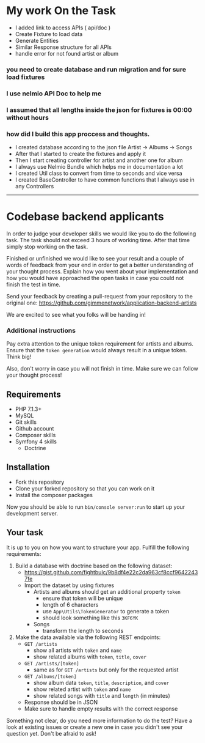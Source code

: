 # My work On the Task
- I added link to access APIs ( api/doc )
- Create Fixture to load data
- Generate Entities
- Similar Response structure for all APIs
- handle error for not found artist or album

### you need to create database and run migration and for sure load fixtures
### I use nelmio API Doc to help me
### I assumed that all lengths inside the json for fixtures is 00:00 without hours

### how did I build this app proccess and thoughts.
- I created database according to the json file Artist -> Albums -> Songs
- After that I started to create the fixtures and apply it 
- Then I start creating controller for artist and another one for album 
- I always use Nelmio Bundle which helps me in documentation a lot
- I created Util class to convert from time to seconds and vice versa 
- I created BaseController to have common functions that I always use in any Controllers 


----------------------------------------------------------------------------------
# Codebase backend applicants

In order to judge your developer skills we would like you to do the following task.
The task should not exceed 3 hours of working time. After that time simply stop working
on the task.

Finished or unfinished we would like to see your result and a couple of words
of feedback from your end in order to get a better understanding of your thought process.
Explain how you went about your implementation and how you would have approached the
open tasks in case you could not finish the test in time.

Send your feedback by creating a pull-request from your repository to the original one:
https://github.com/gimmenetwork/application-backend-artists

We are excited to see what you folks will be handing in!

### Additional instructions

Pay extra attention to the unique token requirement for artists and albums. Ensure that
the `token generation` would always result in a unique token. Think big!

Also, don't worry in case you will not finish in time. Make sure we can follow your thought process!

## Requirements

- PHP 7.1.3+
- MySQL
- Git skills
- Github account
- Composer skills
- Symfony 4 skills
    - Doctrine

## Installation

- Fork this repository
- Clone your forked repository so that you can work on it 
- Install the composer packages

Now you should be able to run `bin/console server:run` to start up your development server.

## Your task

It is up to you on how you want to structure your app. Fulfill the following requirements:

1. Build a database with doctrine based on the following dataset:
    * https://gist.github.com/fightbulc/9b8df4e22c2da963cf8ccf96422437fe
    * Import the dataset by using fixtures
        * Artists and albums should get an additional property `token`
            * ensure that token will be unique
            * length of 6 characters
            * use `App\Utils\TokenGenerator` to generate a token
            * should look something like this `3KF6YK`
        * Songs
            * transform the length to seconds
2. Make the data available via the following REST endpoints:
    * `GET /artists`
        * show all artists with `token` and `name`
        * show related albums with `token`, `title`, `cover`
    * `GET /artists/[token]`
        * same as for `GET /artists` but only for the requested artist
    * `GET /albums/[token]`
        * show album data `token`, `title`, `description`, and `cover`
        * show related artist with `token` and `name`
        * show related songs with `title` and `length` (in minutes)
    * Response should be in JSON
    * Make sure to handle empty results with the correct response

Something not clear, do you need more information to do the test? Have a look at existing issues
or create a new one in case you didn't see your question yet. Don't be afraid to ask!
